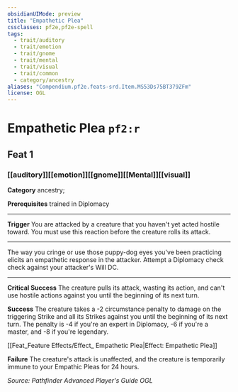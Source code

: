 ```yaml
---
obsidianUIMode: preview
title: "Empathetic Plea"
cssclasses: pf2e,pf2e-spell
tags:
  - trait/auditory
  - trait/emotion
  - trait/gnome
  - trait/mental
  - trait/visual
  - trait/common
  - category/ancestry
aliases: "Compendium.pf2e.feats-srd.Item.MS53Ds75BT379ZFm"
license: OGL
---
```

# Empathetic Plea `pf2:r`
## Feat 1
### [[auditory]][[emotion]][[gnome]][[Mental]][[visual]]

**Category** ancestry; 



**Prerequisites** trained in Diplomacy
* * *
**Trigger** You are attacked by a creature that you haven't yet acted hostile toward. You must use this reaction before the creature rolls its attack.

* * *

The way you cringe or use those puppy-dog eyes you've been practicing elicits an empathetic response in the attacker. Attempt a Diplomacy check check against your attacker's Will DC.

* * *

**Critical Success** The creature pulls its attack, wasting its action, and can't use hostile actions against you until the beginning of its next turn.

**Success** The creature takes a -2 circumstance penalty to damage on the triggering Strike and all its Strikes against you until the beginning of its next turn. The penalty is -4 if you're an expert in Diplomacy, -6 if you're a master, and -8 if you're legendary.

[[Feat_Feature Effects/Effect_ Empathetic Plea|Effect: Empathetic Plea]]

**Failure** The creature's attack is unaffected, and the creature is temporarily immune to your Empathic Pleas for 24 hours.

*Source: Pathfinder Advanced Player's Guide*
*OGL*